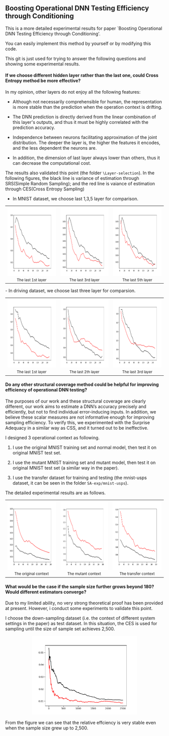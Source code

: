 ## Boosting Operational DNN Testing Efficiency through Conditioning

This is a more detailed experimental results for paper `Boosting Operational DNN Testing Efficiency through Conditioning'.

You can easily implement this method by yourself or by modifying this code.

This git is just used for trying to answer the following questions and showing some experimental results.

#### If we choose different hidden layer rather than the last one, could Cross Entropy method be more effective?

In my opinion, other layers do not enjoy all the following features: 

-  Although not necessarily comprehensible for human,  the representation is more stable than the prediction when the operation context is drifting. 

-  The DNN prediction is directly derived from the linear combination of this layer's outputs, and thus it must be highly correlated with the prediction accuracy. 
- Independence between neurons facilitating approximation of the joint distribution. The deeper the layer is, the higher the features it encodes, and the less dependent the neurons are. 
- In addition, the dimension of last layer always lower than others, thus it can decrease the computational cost.

The results also validated this point (the folder `\Layer-selection`). 
In the following figures, the black line is variance of estimation through SRS(Simple Random Sampling); and the red line is vaiance of estimation through CES(Cross Entropy Sampling)

- In MNIST dataset, we choose last 1,3,5 layer for comparison.
<table>
    <tr>
        <td ><center><img src="/fig/layer_exp_mnist1.png" , height=220px><small>The last 1st  layer</small></center></td>
        <td ><center><img src="/fig/layer_exp_mnist2.png" , height=220px><small>The last 3rd layer</small></center></td>
        <td ><center><img src="/fig/layer_exp_mnist3.png" , height=220px ><small>The last 5th layer</small></center></td>
    </tr>
</table>
- In driving dataset, we choose last three layer for comparsion. 
<table>
    <tr>
        <td ><center><img src="/fig/layer_exp_driving1.png" , height=220px><small>The last 1st  layer</small> </center></td>
        <td ><center><img src="/fig/layer_exp_driving2.png"  , height=220px><small>The last 2th layer</small></center></td>
        <td ><center><img src="/fig/layer_exp_driving3.png" , height=220px ><small>The last 3rd layer</small></center></td>
    </tr>
</table>

#### Do any other structural coverage method could be helpful for improving efficiency of operational DNN testing?

The purposes of our work and these structural coverage are clearly different, our work aims to estimate a DNN’s accuracy precisely and efficiently, but not to find individual error-inducing inputs. In addition, we believe these scalar measures are not informative
enough for improving sampling efficiency. To verify this, we experimented
with the Surprise Adequacy in a similar way as CSS, and it turned out to be ineffective. 

I designed 3 operational context as following. 

1. I use the original MNIST training set and normal model, then test it on original MNIST test set. 

2. I use the mutant MNIST training set and mutant model, then test it on original MNIST test set (a similar way in the paper). 

3. I use the transfer dataset for training and testing (the mnist-usps dataset, it can be seen in the folder `SA-exp/mnist-usps`). 

The detailed experimental results are as follows.

<table>
    <tr>
        <td ><center><img src="/fig/SA_exp_original.png" , height=220px><small>The original context</small> </center></td>
        <td ><center><img src="/fig/SA_exp_mutant.png"  , height=220px><small>The mutant context</small></center></td>
        <td ><center><img src="/fig/SA_exp_transfer.png" , height=220px ><small>The transfer context</small></center></td>
    </tr>
</table>


#### What would be the case if the sample size further grows beyond 180? Would different estimators converge?

Due to my limited ability, no very strong theoretical proof has been provided at present. However, i conduct some experiments to validate this point.

I choose the down-sampling dataset (i.e. the context of different system settings in the paper) as test dataset. In this situation, the CES is used for sampling until the size of sample set achieves 2,500. 

<center><img src="/fig/large_size_exp.png" , height=250px> </center>

From the figure we can see that the relative effciency is very stable even when the sample size grew up to 2,500.


